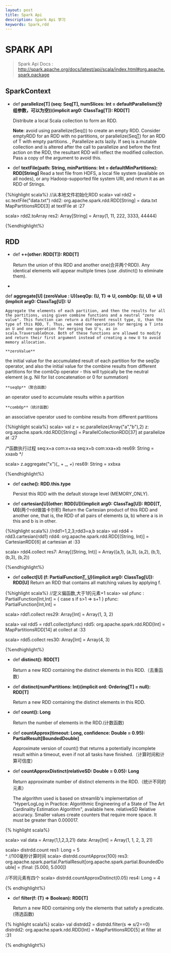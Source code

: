```yaml
---
layout: post
title: Spark Api
description: Spark Api 学习
keywords: Spark,rdd
---
```


SPARK API
=============

> Spark Api Docs : http://spark.apache.org/docs/latest/api/scala/index.html#org.apache.spark.package

SparkContext
-------------

* def
**parallelize[T] (seq: Seq[T], numSlices: Int = defaultParallelism(分组参数，可以为空))(implicit arg0: ClassTag[T]): RDD[T]**

    Distribute a local Scala collection to form an RDD.

    **Note**:
avoid using parallelize(Seq()) to create an empty RDD. Consider emptyRDD for an RDD with no partitions, or parallelize(Seq[T]()) for an RDD of T with empty partitions.
,
Parallelize acts lazily. If seq is a mutable collection and is altered after the call to parallelize and before the first action on the RDD, the resultant RDD will reflect the modified collection. Pass a copy of the argument to avoid this.

* def
**textFile(path: String, minPartitions: Int = defaultMinPartitions): RDD[String]**
    Read a text file from HDFS, a local file system (available on all nodes), or any Hadoop-supported file system URI, and return it as an RDD of Strings.

{%highlight scala%}
//从本地文件初始化RDD
scala> val rdd2 = sc.textFile("data.txt")
rdd2: org.apache.spark.rdd.RDD[String] = data.txt MapPartitionsRDD[3] at textFile at <console>:27

scala> rdd2.toArray
res2: Array[String] = Array(1, 11, 222, 3333, 44444)

{%endhighlight%}


RDD
----------

* def
**++(other: RDD[T]): RDD[T]**

    Return the union of this RDD and another one(合并两个RDD). Any identical elements will appear multiple times (use .distinct() to eliminate them).

* 
def
**aggregate[U] (zeroValue : U)(seqOp: (U, T) ⇒ U, combOp: (U, U) ⇒ U)(implicit arg0: ClassTag[U]): U**

    Aggregate the elements of each partition, and then the results for all the partitions, using given combine functions and a neutral "zero value". This function can return a different result type, U, than the type of this RDD, T. Thus, we need one operation for merging a T into an U and one operation for merging two U's, as in scala.TraversableOnce. Both of these functions are allowed to modify and return their first argument instead of creating a new U to avoid memory allocation.
    
    **zeroValue**
the initial value for the accumulated result of each partition for the seqOp operator, and also the initial value for the combine results from different partitions for the combOp operator - this will typically be the neutral element (e.g. Nil for list concatenation or 0 for summation)

    **seqOp**（聚合函数）
an operator used to accumulate results within a partition

    **combOp**（统计函数）
an associative operator used to combine results from different partitions

{%highlight scala%}
scala> val z = sc.parallelize(Array("a","b"),2)
z: org.apache.spark.rdd.RDD[String] = ParallelCollectionRDD[37] at parallelize at <console>:27

/*函数执行过程
seq:x+a
com:x+xa
seq:x+b
com:xxa+xb
res69: String = xxaxb
*/

scala> z.aggregate("x")(_ + _, _+_)
res69: String = xxbxa

{%endhighlight%}


* def
**cache(): RDD.this.type**

    Persist this RDD with the default storage level (MEMORY_ONLY).

* def
**cartesian[U](other: RDD[U])(implicit arg0: ClassTag[U]): RDD[(T, U)]**(两个rdd做笛卡尔积)
    Return the Cartesian product of this RDD and another one, that is, the RDD of all pairs of elements (a, b) where a is in this and b is in other.

{%highlight scala%}
//rdd1=1,2,3;rdd3=a,b
scala> val rdd4 = rdd3.cartesian(rdd1)
rdd4: org.apache.spark.rdd.RDD[(String, Int)] = CartesianRDD[6] at cartesian at <console>:33

scala> rdd4.collect
res7: Array[(String, Int)] = Array((a,1), (a,3), (a,2), (b,1), (b,3), (b,2))

{%endhighlight%}


* def
**collect[U] (f: PartialFunction[T, U](Scala偏函数))(implicit arg0: ClassTag[U]): RDD[U]**
Return an RDD that contains all matching values by applying f.

{%highlight scala%}
//定义偏函数,大于1的元素+1
scala> val pfunc : PartialFunction[Int,Int] = { case s if s>1 => s+1 }
pfunc: PartialFunction[Int,Int] = <function1>

scala> rdd1.collect
res29: Array[Int] = Array(1, 3, 2)

scala> val rdd5 = rdd1.collect(pfunc)
rdd5: org.apache.spark.rdd.RDD[Int] = MapPartitionsRDD[14] at collect at <console>:33

scala> rdd5.collect
res30: Array[Int] = Array(4, 3)


{%endhighlight%}

* def
**distinct(): RDD[T]**

    Return a new RDD containing the distinct elements in this RDD.（去重函数）

* def
**distinct(numPartitions: Int)(implicit ord: Ordering[T] = null): RDD[T]**

    Return a new RDD containing the distinct elements in this RDD.

* def
**count(): Long**

    Return the number of elements in the RDD.(计数函数)

* def
**countApprox(timeout: Long, confidence: Double = 0.95): PartialResult[BoundedDouble]**

    Approximate version of count() that returns a potentially incomplete result within a timeout, even if not all tasks have finished.（计算时间和计算可信度）


* def
**countApproxDistinct(relativeSD: Double = 0.05): Long**

    Return approximate number of distinct elements in the RDD.（统计不同的元素）

    The algorithm used is based on streamlib's implementation of "HyperLogLog in Practice: Algorithmic Engineering of a State of The Art Cardinality Estimation Algorithm", available here.
relativeSD
Relative accuracy. Smaller values create counters that require more space. It must be greater than 0.000017.

{% highlight scala%}

scala> val data = Array(1,1,2,3,21)
data: Array[Int] = Array(1, 1, 2, 3, 21)

scala> distrdd.count
res1: Long = 5                                                                  
                      ^
//100毫秒计算时间
scala> distrdd.countApprox(100)
res3: org.apache.spark.partial.PartialResult[org.apache.spark.partial.BoundedDouble] = (final: [5.000, 5.000])

//不同元素有四个
scala> distrdd.countApproxDistinct(0.05)
res4: Long = 4


{% endhighlight%}



* def
**filter(f: (T) ⇒ Boolean): RDD[T]**

    Return a new RDD containing only the elements that satisfy a predicate.(筛选函数)

{% highlight scala%}
scala> val distrdd2 = distrdd.filter(s => s/2==0)
distrdd2: org.apache.spark.rdd.RDD[Int] = MapPartitionsRDD[5] at filter at <console>:31

{% endhighlight%}


